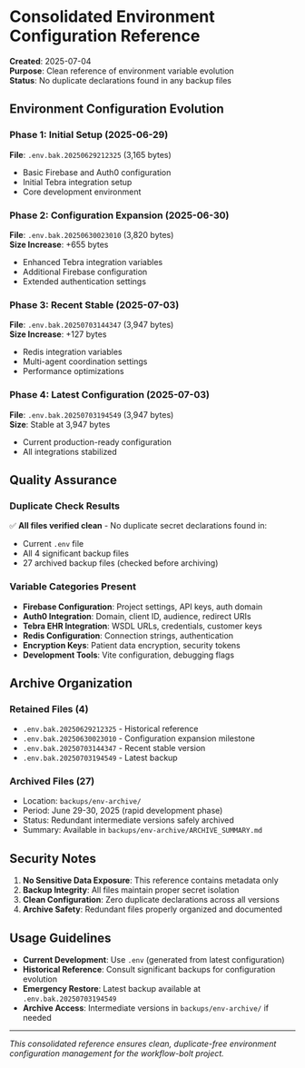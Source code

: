 # Consolidated Environment Configuration Reference

**Created**: 2025-07-04  
**Purpose**: Clean reference of environment variable evolution  
**Status**: No duplicate declarations found in any backup files

## Environment Configuration Evolution

### Phase 1: Initial Setup (2025-06-29)
**File**: `.env.bak.20250629212325` (3,165 bytes)
- Basic Firebase and Auth0 configuration
- Initial Tebra integration setup
- Core development environment

### Phase 2: Configuration Expansion (2025-06-30)
**File**: `.env.bak.20250630023010` (3,820 bytes)  
**Size Increase**: +655 bytes
- Enhanced Tebra integration variables
- Additional Firebase configuration
- Extended authentication settings

### Phase 3: Recent Stable (2025-07-03)
**File**: `.env.bak.20250703144347` (3,947 bytes)  
**Size Increase**: +127 bytes
- Redis integration variables
- Multi-agent coordination settings
- Performance optimizations

### Phase 4: Latest Configuration (2025-07-03)
**File**: `.env.bak.20250703194549` (3,947 bytes)  
**Size**: Stable at 3,947 bytes
- Current production-ready configuration
- All integrations stabilized

## Quality Assurance

### Duplicate Check Results
✅ **All files verified clean** - No duplicate secret declarations found in:
- Current `.env` file
- All 4 significant backup files  
- 27 archived backup files (checked before archiving)

### Variable Categories Present
- **Firebase Configuration**: Project settings, API keys, auth domain
- **Auth0 Integration**: Domain, client ID, audience, redirect URIs
- **Tebra EHR Integration**: WSDL URLs, credentials, customer keys
- **Redis Configuration**: Connection strings, authentication
- **Encryption Keys**: Patient data encryption, security tokens
- **Development Tools**: Vite configuration, debugging flags

## Archive Organization

### Retained Files (4)
- `.env.bak.20250629212325` - Historical reference
- `.env.bak.20250630023010` - Configuration expansion milestone  
- `.env.bak.20250703144347` - Recent stable version
- `.env.bak.20250703194549` - Latest backup

### Archived Files (27)
- Location: `backups/env-archive/`
- Period: June 29-30, 2025 (rapid development phase)
- Status: Redundant intermediate versions safely archived
- Summary: Available in `backups/env-archive/ARCHIVE_SUMMARY.md`

## Security Notes

1. **No Sensitive Data Exposure**: This reference contains metadata only
2. **Backup Integrity**: All files maintain proper secret isolation
3. **Clean Configuration**: Zero duplicate declarations across all versions
4. **Archive Safety**: Redundant files properly organized and documented

## Usage Guidelines

- **Current Development**: Use `.env` (generated from latest configuration)
- **Historical Reference**: Consult significant backups for configuration evolution
- **Emergency Restore**: Latest backup available at `.env.bak.20250703194549`
- **Archive Access**: Intermediate versions in `backups/env-archive/` if needed

---

*This consolidated reference ensures clean, duplicate-free environment configuration management for the workflow-bolt project.*